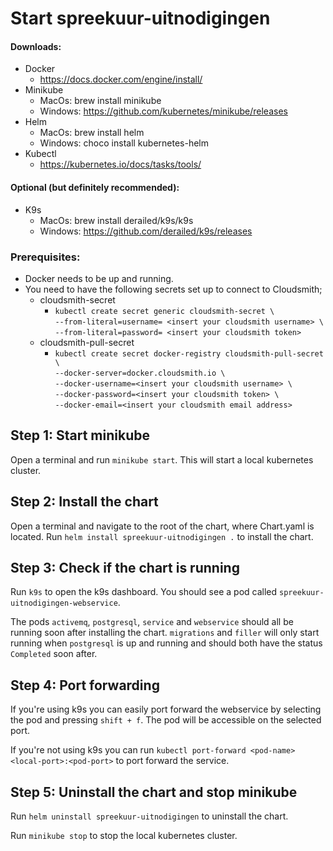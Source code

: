 # Start spreekuur-uitnodigingen


#### Downloads:

- Docker
    - https://docs.docker.com/engine/install/
- Minikube
    - MacOs: brew install minikube
    - Windows: https://github.com/kubernetes/minikube/releases
- Helm
    - MacOs: brew install helm
    - Windows: choco install kubernetes-helm
- Kubectl
    - https://kubernetes.io/docs/tasks/tools/

#### Optional (but definitely recommended):
- K9s
    - MacOs: brew install derailed/k9s/k9s
    - Windows: https://github.com/derailed/k9s/releases

### Prerequisites:
- Docker needs to be up and running.
- You need to have the following secrets set up to connect to Cloudsmith;
  - cloudsmith-secret
    - `kubectl create secret generic cloudsmith-secret \` <br>
    `--from-literal=username= <insert your cloudsmith username> \` <br>
    `--from-literal=password= <insert your cloudsmith token>`
  - cloudsmith-pull-secret
    - `kubectl create secret docker-registry cloudsmith-pull-secret \` <br>
      `--docker-server=docker.cloudsmith.io \` <br>
      `--docker-username=<insert your cloudsmith username> \` <br>
      `--docker-password=<insert your cloudsmith token> \` <br>
      `--docker-email=<insert your cloudsmith email address>`

## Step 1: Start minikube

Open a terminal and run `minikube start`. This will start a local kubernetes cluster.

## Step 2: Install the chart

Open a terminal and navigate to the root of the chart, where Chart.yaml is located. Run `helm install spreekuur-uitnodigingen .` to install the chart.

## Step 3: Check if the chart is running

Run `k9s` to open the k9s dashboard. You should see a pod called `spreekuur-uitnodigingen-webservice`. 

The pods `activemq`, `postgresql`, `service` and `webservice` should all be running soon after installing the chart.
`migrations` and `filler` will only start running when `postgresql` is up and running and should both have the status `Completed` soon after.

## Step 4: Port forwarding

If you're using k9s you can easily port forward the webservice by selecting the pod and pressing `shift + f`. The pod will be accessible on the selected port.

If you're not using k9s you can run `kubectl port-forward <pod-name> <local-port>:<pod-port>` to port forward the service.

## Step 5: Uninstall the chart and stop minikube

Run `helm uninstall spreekuur-uitnodigingen` to uninstall the chart.

Run `minikube stop` to stop the local kubernetes cluster.

